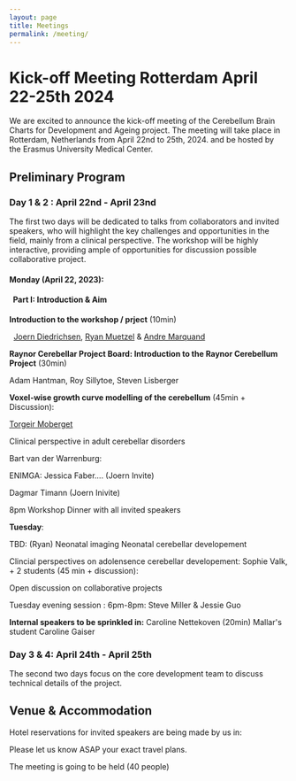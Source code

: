 ```yaml
---
layout: page
title: Meetings
permalink: /meeting/
---
```


# Kick-off Meeting Rotterdam April 22-25th 2024

We are excited to announce the kick-off meeting of the Cerebellum Brain Charts for Development and Ageing project. The meeting will take place in Rotterdam, Netherlands from April 22nd to 25th, 2024. and be hosted by the Erasmus University Medical Center.

## Preliminary Program

### Day 1 & 2 : April 22nd - April 23nd
The first two days will be dedicated to talks from collaborators and invited speakers, who will highlight the key challenges and opportunities in the field, mainly from a clinical perspective. The workshop will be highly interactive, providing ample of opportunities for discussion possible collaborative project.


#### Monday (April 22, 2023):
#### &nbsp; Part I: Introduction & Aim

**Introduction to the workshop / prject** (10min) 

&nbsp; [Joern Diedrichsen](https://diedrichsenlab.org), [Ryan Muetzel](https://ipni.nl/people/) & [Andre Marquand](https://www.ru.nl/en/people/marquand-a)

**Raynor Cerebellar Project Board: Introduction to the Raynor Cerebellum Project** (30min)

Adam Hantman, Roy Sillytoe, Steven Lisberger

**Voxel-wise growth curve modelling of the cerebellum** (45min + Discussion): 

[Torgeir Moberget](https://ous-research.no/home/brain-plasticity/Group+members/17879)

Clinical perspective in adult cerebellar disorders 

Bart van der Warrenburg: 

ENIMGA: Jessica Faber.... (Joern Invite)

Dagmar Timann (Joern Inivite) 

8pm 
Workshop Dinner with all invited speakers

**Tuesday**:

TBD: (Ryan)
Neonatal imaging 
Neonatal cerebellar developement

Clincial perspectives on adolensence cerebellar developement: 
Sophie Valk, + 2 students (45 min + discussion):  

Open discussion on collaborative projects 



Tuesday evening session : 
6pm-8pm: Steve Miller & Jessie Guo  


**Internal speakers to be sprinkled in:** 
Caroline Nettekoven (20min)
Mallar's student <??> 
Caroline Gaiser 




### Day 3 & 4: April 24th - April 25th
The second two days focus on the core development team to discuss technical details of the project.

## Venue & Accommodation
Hotel reservations for invited speakers are being made by us in:

Please let us know ASAP your exact travel plans. 


The meeting is going to be held (40 people)
<DIRECTIONS> 



